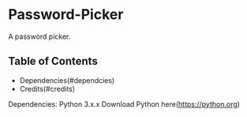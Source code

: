 # Password-Picker
A password picker.
## Table of Contents
* Dependencies(#dependcies)
* Credits(#credits)


Dependencies:
Python 3.x.x
Download Python here(https://python.org)
